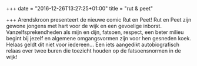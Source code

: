 +++
date = "2016-12-26T13:27:25+01:00"
title = "rut & peet"

+++
Arendskroon presenteert de nieuwe comic Rut en Peet! Rut en Peet zijn gewone jongens met hart voor de wijk en een gevoelige inborst. Vanzelfsprekendheden als mijn en dijn, fatsoen, respect, een beter milieu begint bij jezelf en algemene omgangsvormen zijn voor hen gesneden koek. Helaas geldt dit niet voor iedereen... Een iets aangedikt autobiografisch relaas over twee buren die toezicht houden op de fatsoensnormen in­ de wijk!

